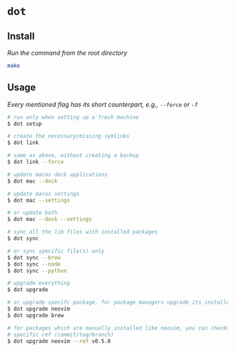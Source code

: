 # `dot`

## Install

_Run the command from the root directory_

```sh
make
```

## Usage

_Every mentioned flag has its short counterpart, e.g., `--force` or `-f`_

```sh
# run only when setting up a fresh machine
$ dot setup

# create the necessary/missing symlinks
$ dot link

# same as above, without creating a backup
$ dot link --force

# update macos dock applications
$ dot mac --dock

# update macos settings
$ dot mac --settings

# or update both
$ dot mac --dock --settings

# sync all the lib files with installed packages
$ dot sync

# or sync specific file(s) only
$ dot sync --brew
$ dot sync --node
$ dot sync --python

# upgrade everything
$ dot upgrade

# or upgrade specifc package, for package managers upgrade its installed packages
$ dot upgrade neovim
$ dot upgrade brew

# for packages which are manually installed like neovim, you can checkout to a
# specific ref (commit/tag/branch)
$ dot upgrade neovim --ref v0.5.0
```
